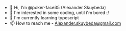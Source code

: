 - 👋 Hi, I'm @poker-face35 (Alexander Skuybeda)
- 👀 I'm interested in some coding, until i'm bored :/
- 🌱 I'm currently learning typescript
- 📫 How to reach me - Alexander.skuybeda@gmail.com

<!---
poker-face35/poker-face35 is a ✨ special ✨ repository because its `README.md` (this file) appears on your GitHub profile.
You can click the Preview link to take a look at your changes.
--->
